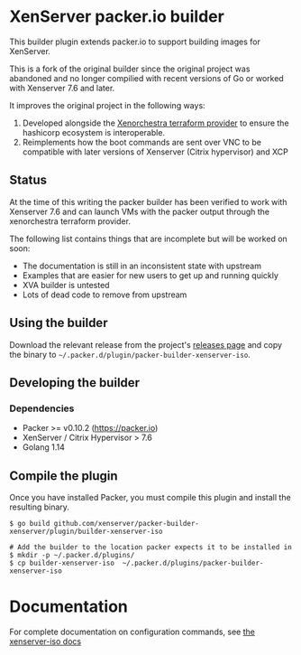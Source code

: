 # XenServer packer.io builder

This builder plugin extends packer.io to support building images for XenServer. 

This is a fork of the original builder since the original project was abandoned and no longer compilied with recent versions of Go or worked with Xenserver 7.6 and later.

It improves the original project in the following ways:
1. Developed alongside the [Xenorchestra terraform provider](https://github.com/ddelnano/terraform-provider-xenorchestra) to ensure the hashicorp ecosystem is interoperable.
2. Reimplements how the boot commands are sent over VNC to be compatible with later versions of Xenserver (Citrix hypervisor) and XCP

## Status

At the time of this writing the packer builder has been verified to work with Xenserver 7.6 and can launch VMs with the packer output through the xenorchestra terraform provider.

The following list contains things that are incomplete but will be worked on soon:
- The documentation is still in an inconsistent state with upstream
- Examples that are easier for new users to get up and running quickly
- XVA builder is untested
- Lots of dead code to remove from upstream

## Using the builder

Download the relevant release from the project's [releases page](https://github.com/ddelnano/packer-builder-xenserver/releases) and copy the binary to `~/.packer.d/plugin/packer-builder-xenserver-iso`.

## Developing the builder

### Dependencies
* Packer >= v0.10.2 (https://packer.io)
* XenServer / Citrix Hypervisor > 7.6
* Golang 1.14

## Compile the plugin

Once you have installed Packer, you must compile this plugin and install the
resulting binary.

```shell
$ go build github.com/xenserver/packer-builder-xenserver/plugin/builder-xenserver-iso

# Add the builder to the location packer expects it to be installed in
$ mkdir -p ~/.packer.d/plugins/
$ cp builder-xenserver-iso  ~/.packer.d/plugins/packer-builder-xenserver-iso
```

# Documentation

For complete documentation on configuration commands, see [the
xenserver-iso docs](docs/builders/xenserver-iso.html.markdown)
